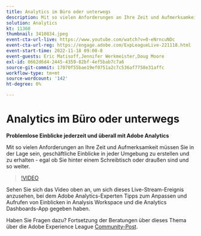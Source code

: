 ```yaml
---
title: Analytics im Büro oder unterwegs
description: Mit so vielen Anforderungen an Ihre Zeit und Aufmerksamkeit müssen Sie in der Lage sein, geschäftliche Einblicke in jeder Umgebung zu erstellen und zu erhalten - egal ob Sie hinter einem Schreibtisch oder draußen sind und so weiter.
solution: Analytics
kt: 11360
thumbnail: 3410834.jpeg
event-cta-url-live: https://www.youtube.com/watch?v=0-eNrncuNDc
event-cta-url-reg: https://engage.adobe.com/ExpLeagueLive-221118.html
event-start-time: 2022-11-18 09:00-8
event-guests: Eric Matisoff,Jennifer Werkmeister,Doug Moore
exl-id: 0662d6d4-2445-4359-82bf-4ef5bab7c7a6
source-git-commit: 17070f55bae19ef0751a2c7c536af7758e31affc
workflow-type: tm+mt
source-wordcount: '142'
ht-degree: 0%

---
```


# Analytics im Büro oder unterwegs

**Problemlose Einblicke jederzeit und überall mit Adobe Analytics**

Mit so vielen Anforderungen an Ihre Zeit und Aufmerksamkeit müssen Sie in der Lage sein, geschäftliche Einblicke in jeder Umgebung zu erstellen und zu erhalten - egal ob Sie hinter einem Schreibtisch oder draußen sind und so weiter.

>[!VIDEO](https://video.tv.adobe.com/v/3410834/?quality=12&learn=on)

Sehen Sie sich das Video oben an, um sich dieses Live-Stream-Ereignis anzusehen, bei dem Adobe Analytics-Experten Tipps zum Anpassen und Aufrufen von Einblicken in Analysis Workspace und die Analytics Dashboards-App gegeben haben.

Haben Sie Fragen dazu? Fortsetzung der Beratungen über dieses Thema über die Adobe Experience League [Community-Post](https://experienceleaguecommunities.adobe.com/t5/adobe-analytics-discussions/experience-league-live-post-session-discussion-analytics-in-the/m-p/558787#M3037).
